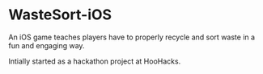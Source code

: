 # WasteSort-iOS

An iOS game teaches players have to properly recycle and sort waste in a fun and engaging way. 

Intially started as a hackathon project at HooHacks. 
